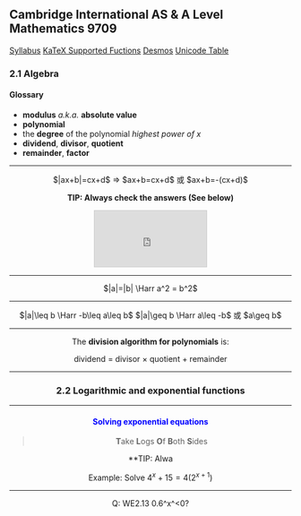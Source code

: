 Cambridge International AS & A Level
Mathematics 9709
-
[Syllabus](https://www.cambridgeinternational.org/Images/415060-2020-2022-syllabus.pdf)
[KaTeX Supported Fuctions](https://katex.org/docs/supported.html)
[Desmos](https://www.desmos.com/calculator)
[Unicode Table](https://unicode-table.com/en/)

### 2.1 Algebra
#### Glossary
- **modulus** *a.k.a.* **absolute value**
- **polynomial**
- the **degree** of the polynomial
	*highest power of $x$*
- **dividend**, **divisor**, **quotient**
- **remainder**, **factor**

----
<center>$|ax+b|=cx+d$
=> $ax+b=cx+d$ 或 $ax+b=-(cx+d)$

**TIP: Always check the answers (See below)**
<iframe src="https://www.desmos.com/calculator/7nygjaejx0?embed" width="200px" height="100px" style="border: 1px solid #ccc" frameborder=0></iframe>

---
<center>$|a|=|b| \Harr a^2 = b^2$

---
<center>$|a|\leq b \Harr -b\leq a\leq b$
$|a|\geq b \Harr a\leq -b$ 或 $a\geq b$

---
The **division algorithm for polynomials** is:
<center>dividend = divisor × quotient + remainder</center>

---

### 2.2 Logarithmic and exponential functions



---
#### <font color=blue>**Solving exponential equations**</font>
>**T**ake **L**ogs **O**f **B**oth **S**ides

**TIP: Alwa

Example:
Solve $4^x+15=4(2^{x+1})$

---
Q: WE2.13
0.6^x^<0?

<!--stackedit_data:
eyJoaXN0b3J5IjpbLTEzMzA3NzI0MzcsMzM2MzM3NDQwLC01OD
A4NDA0NzksLTIwOTMxMzE4OTQsOTY1OTA3ODY3LDgzMTg4MDk0
MiwtMTUzNTU3NDA1NywtMTY0NzY4NTkwOSw5MTc1NzAzNzgsMT
M2OTQ3MzI5NiwxNTkxNjM4OTA1XX0=
-->